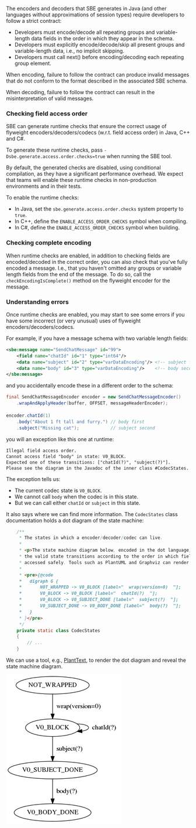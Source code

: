 The encoders and decoders that SBE generates in Java (and other languages without approximations of session types) require developers to follow a strict contract:

- Developers must encode/decode all repeating groups and variable-length data fields in the order in which they appear in the schema.
- Developers must explicitly encode/decode/skip all present groups and variable-length data, i.e., no implicit skipping.
- Developers must call next() before encoding/decoding each repeating group element.

When encoding, failure to follow the contract can produce invalid messages that do not conform to the format described in the associated SBE schema.

When decoding, failure to follow the contract can result in the misinterpretation of valid messages.

### Checking field access order

SBE can generate runtime checks that ensure the correct usage of flyweight encoders/decoders/codecs (w.r.t. field access order) in Java, C++ and C#.

To generate these runtime checks, pass `-Dsbe.generate.access.order.checks=true` when running the SBE tool.

By default, the generated checks are disabled, using conditional compilation, as they have a significant performance overhead.
We expect that teams will enable these runtime checks in non-production environments and in their tests.

To enable the runtime checks:

* In Java, set the `sbe.generate.access.order.checks` system property to `true`.
* In C++, define the `ENABLE_ACCESS_ORDER_CHECKS` symbol when compiling.
* In C#, define the `ENABLE_ACCESS_ORDER_CHECKS` symbol when building.

### Checking complete encoding

When runtime checks are enabled, in addition to checking fields are encoded/decoded in the correct order, you can also check that you've fully encoded a message. I.e., that you haven't omitted any groups or variable length fields from the end of the message.
To do so, call the `checkEncodingIsComplete()` method on the flyweight encoder for the message.

### Understanding errors

Once runtime checks are enabled, you may start to see some errors if you have some incorrect (or very unusual) uses of flyweight encoders/decoders/codecs.

For example, if you have a message schema with two variable length fields:

```xml
<sbe:message name="SendChatMessage" id="99">
    <field name="chatId" id="1" type="int64"/>
    <data name="subject" id="2" type="varDataEncoding"/> <!-- subject first -->
    <data name="body" id="3" type="varDataEncoding"/>    <!-- body second -->
</sbe:message>
```

and you accidentally encode these in a different order to the schema:

```java
final SendChatMessageEncoder encoder = new SendChatMessageEncoder()
    .wrapAndApplyHeader(buffer, OFFSET, messageHeaderEncoder);

encoder.chatId(1)
    .body("About 1 ft tall and furry.") // body first
    .subject("Missing cat");            // subject second
```

you will an exception like this one at runtime:

```
Illegal field access order.
Cannot access field "body" in state: V0_BLOCK.
Expected one of these transitions: ["chatId(?)", "subject(?)"].
Please see the diagram in the Javadoc of the inner class #CodecStates.
```

The exception tells us:

- The current codec state is `V0_BLOCK`.
- We cannot call `body` when the codec is in this state.
- But we can call either `chatId` or `subject` in this state.

It also says where we can find more information. The `CodecStates` class documentation holds a dot diagram of the state machine:

```java
    /**
     * The states in which a encoder/decoder/codec can live.
     *
     * <p>The state machine diagram below, encoded in the dot language, describes
     * the valid state transitions according to the order in which fields may be
     * accessed safely. Tools such as PlantUML and Graphviz can render it.
     *
     * <pre>{@code
     *   digraph G {
     *       NOT_WRAPPED -> V0_BLOCK [label="  wrap(version=0)  "];
     *       V0_BLOCK -> V0_BLOCK [label="  chatId(?)  "];
     *       V0_BLOCK -> V0_SUBJECT_DONE [label="  subject(?)  "];
     *       V0_SUBJECT_DONE -> V0_BODY_DONE [label="  body(?)  "];
     *   }
     * }</pre>
     */
    private static class CodecStates
    {
        // ...
    }
 ```

 We can use a tool, e.g., [PlantText](http://planttext.com), to render the dot diagram and reveal the state machine diagram.

 ![State Machine Example](./State-Machine-Example.png)
